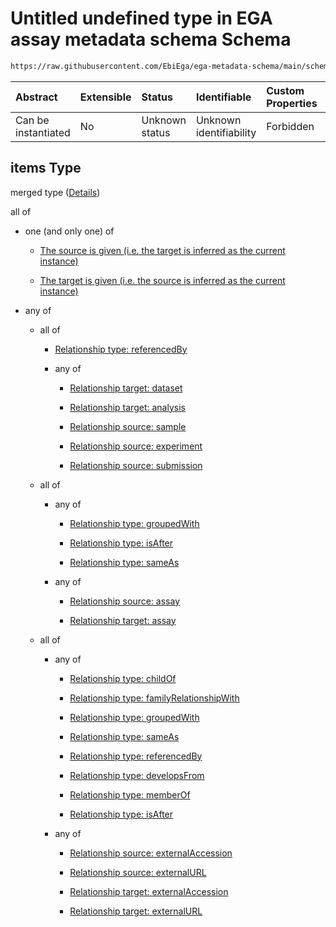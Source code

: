 # Untitled undefined type in EGA assay metadata schema Schema

```txt
https://raw.githubusercontent.com/EbiEga/ega-metadata-schema/main/schemas/EGA.assay.json#/properties/assayRelationships/items
```



| Abstract            | Extensible | Status         | Identifiable            | Custom Properties | Additional Properties | Access Restrictions | Defined In                                                                 |
| :------------------ | :--------- | :------------- | :---------------------- | :---------------- | :-------------------- | :------------------ | :------------------------------------------------------------------------- |
| Can be instantiated | No         | Unknown status | Unknown identifiability | Forbidden         | Allowed               | none                | [EGA.assay.json\*](../../../schemas/EGA.assay.json "open original schema") |

## items Type

merged type ([Details](ega-3-properties-assay-relationships-items.md))

all of

*   one (and only one) of

    *   [The source is given (i.e. the target is inferred as the current instance)](ega-4-definitions-ega-relationships-object-oneof-the-source-is-given-ie-the-target-is-inferred-as-the-current-instance.md "check type definition")

    *   [The target is given (i.e. the source is inferred as the current instance)](ega-4-definitions-ega-relationships-object-oneof-the-target-is-given-ie-the-source-is-inferred-as-the-current-instance.md "check type definition")

*   any of

    *   all of

        *   [Relationship type: referencedBy](ega-4-definitions-relationship-type-referencedby.md "check type definition")

        *   any of

            *   [Relationship target: dataset](ega-4-definitions-relationship-target-dataset.md "check type definition")

            *   [Relationship target: analysis](ega-4-definitions-relationship-target-analysis.md "check type definition")

            *   [Relationship source: sample](ega-4-definitions-relationship-source-sample.md "check type definition")

            *   [Relationship source: experiment](ega-4-definitions-relationship-source-experiment.md "check type definition")

            *   [Relationship source: submission](ega-4-definitions-relationship-source-submission.md "check type definition")

    *   all of

        *   any of

            *   [Relationship type: groupedWith](ega-4-definitions-relationship-type-groupedwith.md "check type definition")

            *   [Relationship type: isAfter](ega-4-definitions-relationship-type-isafter.md "check type definition")

            *   [Relationship type: sameAs](ega-4-definitions-relationship-type-sameas.md "check type definition")

        *   any of

            *   [Relationship source: assay](ega-4-definitions-relationship-source-assay.md "check type definition")

            *   [Relationship target: assay](ega-4-definitions-relationship-target-assay.md "check type definition")

    *   all of

        *   any of

            *   [Relationship type: childOf](ega-4-definitions-relationship-type-childof.md "check type definition")

            *   [Relationship type: familyRelationshipWith](ega-4-definitions-relationship-type-familyrelationshipwith.md "check type definition")

            *   [Relationship type: groupedWith](ega-4-definitions-relationship-type-groupedwith.md "check type definition")

            *   [Relationship type: sameAs](ega-4-definitions-relationship-type-sameas.md "check type definition")

            *   [Relationship type: referencedBy](ega-4-definitions-relationship-type-referencedby.md "check type definition")

            *   [Relationship type: developsFrom](ega-4-definitions-relationship-type-developsfrom.md "check type definition")

            *   [Relationship type: memberOf](ega-4-definitions-relationship-type-memberof.md "check type definition")

            *   [Relationship type: isAfter](ega-4-definitions-relationship-type-isafter.md "check type definition")

        *   any of

            *   [Relationship source: externalAccession](ega-4-definitions-relationship-source-externalaccession.md "check type definition")

            *   [Relationship source: externalURL](ega-4-definitions-relationship-source-externalurl.md "check type definition")

            *   [Relationship target: externalAccession](ega-4-definitions-relationship-target-externalaccession.md "check type definition")

            *   [Relationship target: externalURL](ega-4-definitions-relationship-target-externalurl.md "check type definition")
